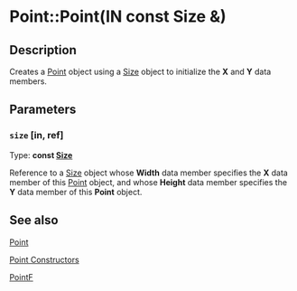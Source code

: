 # Point::Point(IN const Size &)

## Description

Creates a [Point](https://learn.microsoft.com/windows/desktop/api/gdiplustypes/nl-gdiplustypes-point) object using a
[Size](https://learn.microsoft.com/windows/desktop/api/gdiplustypes/nl-gdiplustypes-size) object to initialize the
**X** and
**Y** data members.

## Parameters

### `size` [in, ref]

Type: **const [Size](https://learn.microsoft.com/windows/desktop/api/gdiplustypes/nl-gdiplustypes-size)**

Reference to a
[Size](https://learn.microsoft.com/windows/desktop/api/gdiplustypes/nl-gdiplustypes-size) object whose
**Width** data member specifies the
**X** data member of this [Point](https://learn.microsoft.com/windows/desktop/api/gdiplustypes/nl-gdiplustypes-point) object, and whose
**Height** data member specifies the
**Y** data member of this **Point** object.

## See also

[Point](https://learn.microsoft.com/windows/desktop/api/gdiplustypes/nl-gdiplustypes-point)

[Point Constructors](https://learn.microsoft.com/windows/desktop/gdiplus/-gdiplus-class-point-constructors)

[PointF](https://learn.microsoft.com/windows/desktop/api/gdiplustypes/nl-gdiplustypes-pointf)